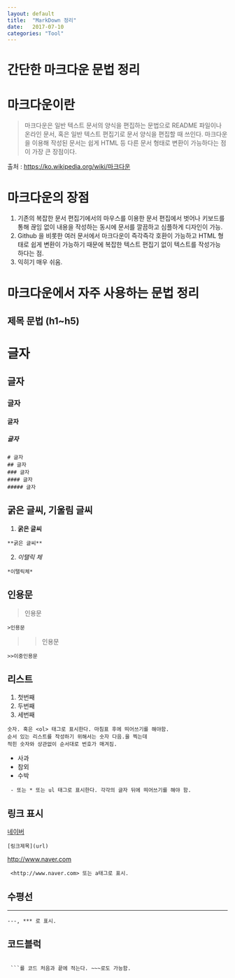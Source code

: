 ```yaml
---
layout: default
title:  "MarkDown 정리"
date:   2017-07-10 
categories: "Tool"
---
```


# 간단한 마크다운 문법 정리

# 마크다운이란 
> 마크다운은 일반 텍스트 문서의 양식을 편집하는 문법으로 README 파일이나 온라인 문서, 혹은 일반 텍스트 편집기로 문서 양식을 편집할 때 쓰인다. 마크다운을 이용해 작성된 문서는 쉽게 HTML 등 다른 문서 형태로 변환이 가능하다는 점이 가장 큰 장점이다. 

 출처 : https://ko.wikipedia.org/wiki/마크다운


# 마크다운의 장점

1. 기존의 복잡한 문서 편집기에서의 마우스를 이용한 문서 편집에서 벗어나 키보드를 통해 끊임 없이 내용을 작성하는 동시에 문서를 깔끔하고 심플하게 디자인이 가능.
2. Github 을 비롯한 여러 문서에서 마크다운이 즉각즉각 호환이 가능하고 HTML 형태로 쉽게 변환이 가능하기 때문에 복잡한 텍스트 편집기 없이 텍스트를 작성가능 하다는 점.
3. 익히기 매우 쉬움.


# 마크다운에서 자주 사용하는 문법 정리

## 제목 문법 (h1~h5)

# 글자    
## 글자    
### 글자  
#### 글자   
##### 글자 

```
# 글자    
## 글자    
### 글자  
#### 글자   
##### 글자   
```


## 굵은 글씨, 기울림 글씨
1. **굵은 글씨**  
```
**굵은 글씨**
``` 
2. *이탤릭 체*
```
*이탤릭체*
```

## 인용문
> 인용문 
 ```
 >인용문
 ```
>> 인용문 
```
>>이중인용문
```


## 리스트
1. 첫번째
2. 두번째
3. 세번째

```
숫자. 혹은 <ol> 태그로 표시한다. 마침표 후에 띄어쓰기를 해야함. 
순서 있는 리스트를 작성하기 위해서는 숫자 다음.을 찍는데 
적힌 숫자와 상관없이 순서대로 번호가 매겨짐.
```
- 사과
- 참외
- 수박

```
 - 또는 * 또는 ul 태그로 표시한다. 각각의 글자 뒤에 띄어쓰기를 해야 함.
```


## 링크 표시
[네이버](www.naver.com)
```
[링크제목](url)
```

http://www.naver.com
```
 <http://www.naver.com> 또는 a태그로 표시.
```



##  수평선
---
```
---, *** 로 표시.
```

## 코드블럭
```
```


```
 ```를 코드 처음과 끝에 적는다. ~~~로도 가능함.
```

